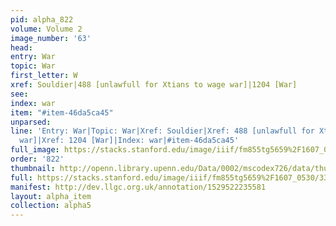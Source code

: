 ```yaml
---
pid: alpha_822
volume: Volume 2
image_number: '63'
head: 
entry: War
topic: War
first_letter: W
xref: Souldier|488 [unlawfull for Xtians to wage war]|1204 [War]
see: 
index: war
item: "#item-46da5ca45"
unparsed: 
line: 'Entry: War|Topic: War|Xref: Souldier|Xref: 488 [unlawfull for Xtians to wage
  war]|Xref: 1204 [War]|Index: war|#item-46da5ca45'
full_image: https://stacks.stanford.edu/image/iiif/fm855tg5659%2F1607_0530/full/full/0/default.jpg
order: '822'
thumbnail: http://openn.library.upenn.edu/Data/0002/mscodex726/data/thumb/1607_0530_thumb.jpg
full: https://stacks.stanford.edu/image/iiif/fm855tg5659%2F1607_0530/338,2945,2986,749/full/0/default.jpg
manifest: http://dev.llgc.org.uk/annotation/1529522235581
layout: alpha_item
collection: alpha5
---
```

